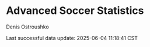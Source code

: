 # Advanced Soccer Statistics
Denis Ostroushko

<!-- gfm -->

Last successful data update: 2025-06-04 11:18:41 CST

